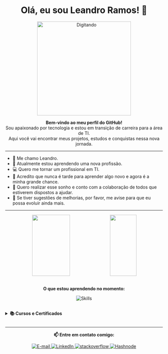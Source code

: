 <div align="center">
  <h1>Olá, eu sou Leandro Ramos! 🤘</h1>
  <img src="https://user-images.githubusercontent.com/74038190/225813708-98b745f2-7d22-48cf-9150-083f1b00d6c9.gif" alt="Digitando" width="300"/>
</div>

<p align="center">
  <b>Bem-vindo ao meu perfil do GitHub!</b><br>
  Sou apaixonado por tecnologia e estou em transição de carreira para a área de TI.<br>
  Aqui você vai encontrar meus projetos, estudos e conquistas nessa nova jornada.
</p>

---

- 🐲 Me chamo Leandro.
- 📖 Atualmente estou aprendendo uma nova profissão.
- 💻 Quero me tornar um profissional em TI.
- 🔭 Acredito que nunca é tarde para aprender algo novo e agora é a minha grande chance.
- 🚀 Quero realizar esse sonho e conto com a colaboração de todos que estiverem dispostos a ajudar.
- 🏁 Se tiver sugestões de melhorias, por favor, me avise para que eu possa evoluir ainda mais.

---

<div align="center">
  <img width="49%" height="195px" src="https://github-readme-stats.vercel.app/api?username=LeandroCesarRamos&theme=transparent&show_icons=true&border_color=fff0" />
  <img width="41%" height="195px" src="https://github-readme-stats.vercel.app/api/top-langs/?username=LeandroCesarRamos&theme=transparent&show_icons=true&border_color=fff0" />
</div>

##

<div align="center">
  <p><strong>O que estou aprendendo no momento:</strong></p>
  <img src="https://skillicons.dev/icons?i=python,java,js,vscode,git,github&theme=dark" alt="Skills" />
</div>

##

<details>
  <summary><strong>📚 Cursos e Certificados</strong></summary>

| Curso | Certificado |
|-------|-------------|
| Apresentação da Formação JavaScript Developer | [Ver certificado](https://hermes.dio.me/certificates/56A3ED10.pdf) |
| Instalação e Configuração do Visual Studio Code | [Ver certificado](https://hermes.dio.me/certificates/XQX2TGKG.pdf) |
| Primeiros Passos com Git e GitHub | [Ver certificado](https://hermes.dio.me/certificates/ABC4FS3O.pdf) |
| Princípios do Git e GitHub | [Ver certificado](https://hermes.dio.me/certificates/ZTLBSDXJ.pdf) |
| Autenticações do GitHub | [Ver certificado](https://hermes.dio.me/certificates/YSSWAKY2.pdf) |

</details>

##

---

<p align="center"><strong>📫 Entre em contato comigo:</strong></p>
<div>
<p align="center">
    <a href="mailto:leandrocesarramos@gmail.com">
    <img src="https://img.shields.io/badge/-Email-020114?style=for-the-badge&logo=microsoft-outlook&logoColor=6ED2B6" alt="E-mail">
  </a>
  <a href="https://www.linkedin.com/in/leandrocesarramos/" target="_blank">
    <img src="https://img.shields.io/badge/-LinkedIn-%230077B5?style=for-the-badge&logo=linkedin&logoColor=white" alt="LinkedIn">
  </a>
    <a href="https://stackoverflow.com/users/31364345/leandrocesarramos" target="_blank">
    <img src="https://img.shields.io/badge/-stackoverflow-white?style=for-the-badge&logo=stackoverflow&logoColor=black" alt="stackoverflow">
  </a>
  <a href="https://hashnode.com/@leandrocesarramos" target="_blank">
    <img src="https://img.shields.io/badge/-Hashnode-white?style=for-the-badge&logo=hashnode&logoColor=blue" alt="Hashnode">
  </a>
</p>
</div>



